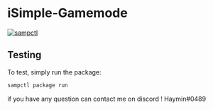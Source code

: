 # iSimple-Gamemode

[![sampctl](https://img.shields.io/badge/sampctl-iSimple--Gamemode-2f2f2f.svg?style=for-the-badge)](https://github.com/Haymin/iSimple-Gamemode)

## Testing

To test, simply run the package:

```bash
sampctl package run
```
if you have any question can contact me on discord ! Haymin#0489
